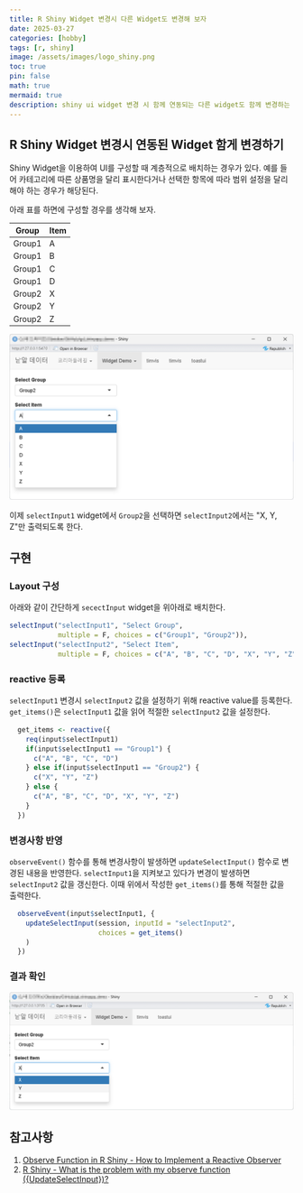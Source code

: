 ```yaml
---
title: R Shiny Widget 변경시 다른 Widget도 변경해 보자
date: 2025-03-27 
categories: [hobby]
tags: [r, shiny]
image: /assets/images/logo_shiny.png
toc: true
pin: false
math: true
mermaid: true
description: shiny ui widget 변경 시 함께 연동되는 다른 widget도 함께 변경하는 방법을 알아본다.
---
```


## R Shiny Widget 변경시 연동된 Widget 함게 변경하기

Shiny Widget을 이용하여 UI를 구성할 때 계층적으로 배치하는 경우가 있다. 예를 들어 카테고리에 따른 상품명을 달리 표시한다거나 선택한 항목에 따라 범위 설정을 달리해야 하는 경우가 해당된다.

아래 표를 하면에 구성할 경우를 생각해 보자.

Group|Item
-|-
Group1|A
Group1|B
Group1|C
Group1|D
Group2|X
Group2|Y
Group2|Z


![](/assets/images/2025-3-27-reactive-widgets-in-shiny.png)

이제 `selectInput1` widget에서 `Group2`을 선택하면 `selectInput2`에서는 "X, Y, Z"만 출력되도록 한다.

## 구현

### Layout 구성

아래와 같이 간단하게 `secectInput` widget을 위아래로 배치한다.

```r
selectInput("selectInput1", "Select Group", 
            multiple = F, choices = c("Group1", "Group2")),
selectInput("selectInput2", "Select Item",
            multiple = F, choices = c("A", "B", "C", "D", "X", "Y", "Z")))
```

### reactive 등록

`selectInput1` 변경시 `selectInput2` 값을 설정하기 위해 reactive value를 등록한다. `get_items()`은 `selectInput1` 값을 읽어 적절한 `selectInput2`  값을 설정한다.

```r
  get_items <- reactive({
    req(input$selectInput1)
    if(input$selectInput1 == "Group1") {
      c("A", "B", "C", "D")
    } else if(input$selectInput1 == "Group2") {
      c("X", "Y", "Z")
    } else {
      c("A", "B", "C", "D", "X", "Y", "Z")
    }
  })

```

### 변경사항 반영
`observeEvent()` 함수를 통해 변경사항이 발생하면 `updateSelectInput()` 함수로 변경된 내용을 반영한다. `selectInput1`을 지켜보고 있다가 변경이 발생하면 `selectInput2` 값을 갱신한다. 이때 위에서 작성한 `get_items()`를 통해 적절한 값을 출력한다.

```r
  observeEvent(input$selectInput1, {
    updateSelectInput(session, inputId = "selectInput2", 
                      choices = get_items()
    )
  })
```

### 결과 확인

![](/assets/images/2025-3-27-reactive-widgets-in-shiny-1.png)

## 참고사항

1. [Observe Function in R Shiny - How to Implement a Reactive Observer](https://www.appsilon.com/post/observe-function-r-shiny)
2. [R Shiny - What is the problem with my observe function ({UpdateSelectInput})?](https://stackoverflow.com/questions/62293044/r-shiny-what-is-the-problem-with-my-observe-function-updateselectinput)

